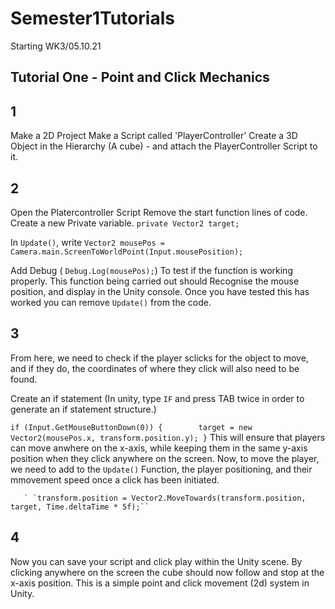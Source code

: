 # Semester1Tutorials
Starting WK3/05.10.21


## Tutorial One - Point and Click Mechanics

## 1

Make a 2D Project
Make a Script called 'PlayerController'
Create a 3D Object in the Hierarchy (A cube) - and attach the PlayerController Script to it. 

## 2
Open the Platercontroller Script
Remove the start function lines of code. 
Create a new Private variable.
 ``private Vector2 target;``
 
 In ``Update()``, write
 ``Vector2 mousePos = Camera.main.ScreenToWorldPoint(Input.mousePosition);``
 
 Add Debug (
        ``Debug.Log(mousePos);``)
        To test if the function is working properly. This function being carried out should Recognise the mouse position, and display in the Unity console.
        Once you have tested this has worked you can remove ``Update()`` from the code.  

## 3
From here, we need to check if the player sclicks for the object to move, and if they do, the coordinates of where they click will also need to be found. 

Create an if statement (In unity, type ``IF`` and press TAB twice in order to generate an if statement structure.)

``if (Input.GetMouseButtonDown(0))
        {       
            target = new Vector2(mousePos.x, transform.position.y);
        }``
        This will ensure that players can move anwhere on the x-axis, while keeping them in the same y-axis position when they click anywhere on the screen.
        Now, to move the player, we need to add to the ``Update()`` Function, the player positioning, and their mmovement speed once a click has been initiated. 
        
       ` `transform.position = Vector2.MoveTowards(transform.position, target, Time.deltaTime * 5f);``
      
       
## 4
        
Now you can save your script and click play within the Unity scene. By clicking anywhere on the screen the cube should now follow and stop at the x-axis position.
        This is a simple point and click movement (2d) system in Unity. 
